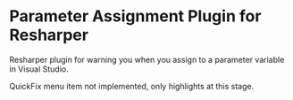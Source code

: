 Parameter Assignment Plugin for Resharper
==================================

Resharper plugin for warning you when you assign to a parameter variable in Visual Studio.

QuickFix menu item not implemented, only highlights at this stage.
